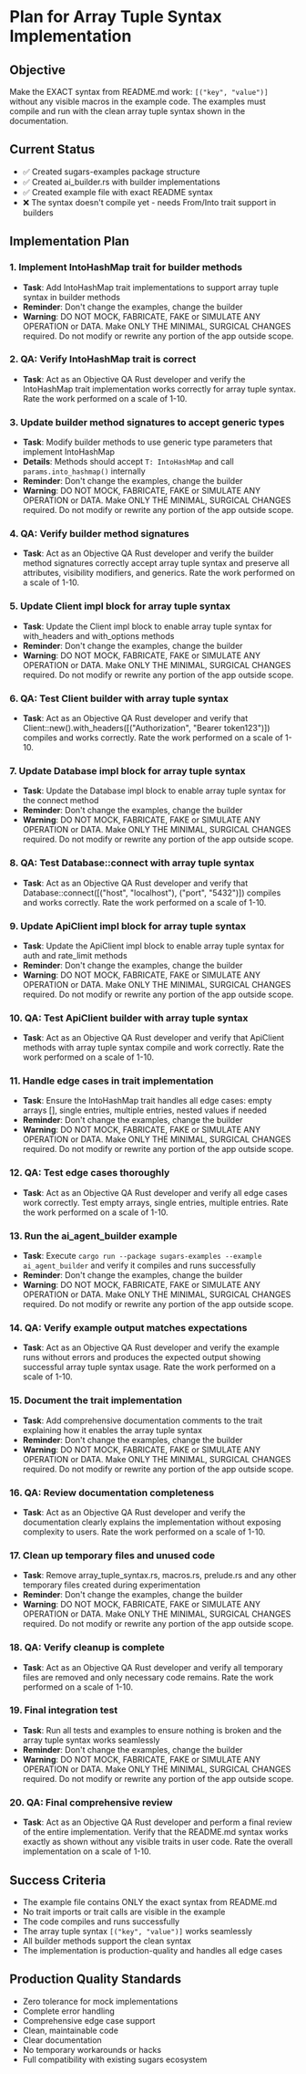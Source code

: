 # Plan for Array Tuple Syntax Implementation

## Objective
Make the EXACT syntax from README.md work: `[("key", "value")]` without any visible macros in the example code. The examples must compile and run with the clean array tuple syntax shown in the documentation.

## Current Status
- ✅ Created sugars-examples package structure
- ✅ Created ai_builder.rs with builder implementations
- ✅ Created example file with exact README syntax
- ❌ The syntax doesn't compile yet - needs From/Into trait support in builders

## Implementation Plan

### 1. Implement IntoHashMap trait for builder methods
- **Task**: Add IntoHashMap trait implementations to support array tuple syntax in builder methods
- **Reminder**: Don't change the examples, change the builder
- **Warning**: DO NOT MOCK, FABRICATE, FAKE or SIMULATE ANY OPERATION or DATA. Make ONLY THE MINIMAL, SURGICAL CHANGES required. Do not modify or rewrite any portion of the app outside scope.

### 2. QA: Verify IntoHashMap trait is correct
- **Task**: Act as an Objective QA Rust developer and verify the IntoHashMap trait implementation works correctly for array tuple syntax. Rate the work performed on a scale of 1-10.

### 3. Update builder method signatures to accept generic types
- **Task**: Modify builder methods to use generic type parameters that implement IntoHashMap
- **Details**: Methods should accept `T: IntoHashMap` and call `params.into_hashmap()` internally
- **Reminder**: Don't change the examples, change the builder
- **Warning**: DO NOT MOCK, FABRICATE, FAKE or SIMULATE ANY OPERATION or DATA. Make ONLY THE MINIMAL, SURGICAL CHANGES required. Do not modify or rewrite any portion of the app outside scope.

### 4. QA: Verify builder method signatures
- **Task**: Act as an Objective QA Rust developer and verify the builder method signatures correctly accept array tuple syntax and preserve all attributes, visibility modifiers, and generics. Rate the work performed on a scale of 1-10.

### 5. Update Client impl block for array tuple syntax
- **Task**: Update the Client impl block to enable array tuple syntax for with_headers and with_options methods
- **Reminder**: Don't change the examples, change the builder
- **Warning**: DO NOT MOCK, FABRICATE, FAKE or SIMULATE ANY OPERATION or DATA. Make ONLY THE MINIMAL, SURGICAL CHANGES required. Do not modify or rewrite any portion of the app outside scope.

### 6. QA: Test Client builder with array tuple syntax
- **Task**: Act as an Objective QA Rust developer and verify that Client::new().with_headers([("Authorization", "Bearer token123")]) compiles and works correctly. Rate the work performed on a scale of 1-10.

### 7. Update Database impl block for array tuple syntax  
- **Task**: Update the Database impl block to enable array tuple syntax for the connect method
- **Reminder**: Don't change the examples, change the builder
- **Warning**: DO NOT MOCK, FABRICATE, FAKE or SIMULATE ANY OPERATION or DATA. Make ONLY THE MINIMAL, SURGICAL CHANGES required. Do not modify or rewrite any portion of the app outside scope.

### 8. QA: Test Database::connect with array tuple syntax
- **Task**: Act as an Objective QA Rust developer and verify that Database::connect([("host", "localhost"), ("port", "5432")]) compiles and works correctly. Rate the work performed on a scale of 1-10.

### 9. Update ApiClient impl block for array tuple syntax
- **Task**: Update the ApiClient impl block to enable array tuple syntax for auth and rate_limit methods
- **Reminder**: Don't change the examples, change the builder
- **Warning**: DO NOT MOCK, FABRICATE, FAKE or SIMULATE ANY OPERATION or DATA. Make ONLY THE MINIMAL, SURGICAL CHANGES required. Do not modify or rewrite any portion of the app outside scope.

### 10. QA: Test ApiClient builder with array tuple syntax
- **Task**: Act as an Objective QA Rust developer and verify that ApiClient methods with array tuple syntax compile and work correctly. Rate the work performed on a scale of 1-10.

### 11. Handle edge cases in trait implementation
- **Task**: Ensure the IntoHashMap trait handles all edge cases: empty arrays [], single entries, multiple entries, nested values if needed
- **Reminder**: Don't change the examples, change the builder
- **Warning**: DO NOT MOCK, FABRICATE, FAKE or SIMULATE ANY OPERATION or DATA. Make ONLY THE MINIMAL, SURGICAL CHANGES required. Do not modify or rewrite any portion of the app outside scope.

### 12. QA: Test edge cases thoroughly
- **Task**: Act as an Objective QA Rust developer and verify all edge cases work correctly. Test empty arrays, single entries, multiple entries. Rate the work performed on a scale of 1-10.

### 13. Run the ai_agent_builder example
- **Task**: Execute `cargo run --package sugars-examples --example ai_agent_builder` and verify it compiles and runs successfully
- **Reminder**: Don't change the examples, change the builder
- **Warning**: DO NOT MOCK, FABRICATE, FAKE or SIMULATE ANY OPERATION or DATA. Make ONLY THE MINIMAL, SURGICAL CHANGES required. Do not modify or rewrite any portion of the app outside scope.

### 14. QA: Verify example output matches expectations
- **Task**: Act as an Objective QA Rust developer and verify the example runs without errors and produces the expected output showing successful array tuple syntax usage. Rate the work performed on a scale of 1-10.

### 15. Document the trait implementation
- **Task**: Add comprehensive documentation comments to the trait explaining how it enables the array tuple syntax
- **Reminder**: Don't change the examples, change the builder
- **Warning**: DO NOT MOCK, FABRICATE, FAKE or SIMULATE ANY OPERATION or DATA. Make ONLY THE MINIMAL, SURGICAL CHANGES required. Do not modify or rewrite any portion of the app outside scope.

### 16. QA: Review documentation completeness
- **Task**: Act as an Objective QA Rust developer and verify the documentation clearly explains the implementation without exposing complexity to users. Rate the work performed on a scale of 1-10.

### 17. Clean up temporary files and unused code
- **Task**: Remove array_tuple_syntax.rs, macros.rs, prelude.rs and any other temporary files created during experimentation
- **Reminder**: Don't change the examples, change the builder
- **Warning**: DO NOT MOCK, FABRICATE, FAKE or SIMULATE ANY OPERATION or DATA. Make ONLY THE MINIMAL, SURGICAL CHANGES required. Do not modify or rewrite any portion of the app outside scope.

### 18. QA: Verify cleanup is complete
- **Task**: Act as an Objective QA Rust developer and verify all temporary files are removed and only necessary code remains. Rate the work performed on a scale of 1-10.

### 19. Final integration test
- **Task**: Run all tests and examples to ensure nothing is broken and the array tuple syntax works seamlessly
- **Reminder**: Don't change the examples, change the builder
- **Warning**: DO NOT MOCK, FABRICATE, FAKE or SIMULATE ANY OPERATION or DATA. Make ONLY THE MINIMAL, SURGICAL CHANGES required. Do not modify or rewrite any portion of the app outside scope.

### 20. QA: Final comprehensive review
- **Task**: Act as an Objective QA Rust developer and perform a final review of the entire implementation. Verify that the README.md syntax works exactly as shown without any visible traits in user code. Rate the overall implementation on a scale of 1-10.

## Success Criteria
- The example file contains ONLY the exact syntax from README.md
- No trait imports or trait calls are visible in the example
- The code compiles and runs successfully
- The array tuple syntax `[("key", "value")]` works seamlessly
- All builder methods support the clean syntax
- The implementation is production-quality and handles all edge cases

## Production Quality Standards
- Zero tolerance for mock implementations
- Complete error handling
- Comprehensive edge case support
- Clean, maintainable code
- Clear documentation
- No temporary workarounds or hacks
- Full compatibility with existing sugars ecosystem
